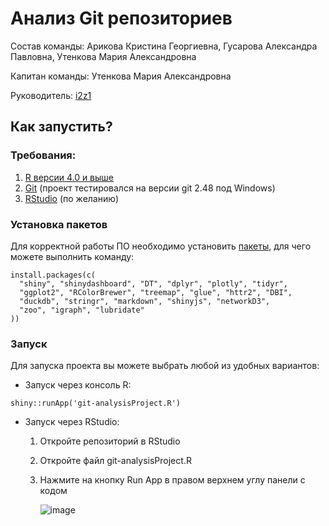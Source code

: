 # Анализ Git репозиториев

Состав команды: Арикова Кристина Георгиевна, Гусарова Александра Павловна, Утенкова Мария Александровна

Капитан команды: Утенкова Мария Александровна

Руководитель: [i2z1](https://github.com/i2z1)

## Как запустить?

### Требования:

1. [R версии 4.0 и выше](https://www.r-project.org/)
2. [Git](https://git-scm.com/) (проект тестировался на версии git 2.48 под Windows)
3. [RStudio](https://posit.co/download/rstudio-desktop/) (по желанию)

### Установка пакетов

Для корректной работы ПО необходимо установить [пакеты](), для чего можете выполнить команду:

```
install.packages(c(
  "shiny", "shinydashboard", "DT", "dplyr", "plotly", "tidyr", 
  "ggplot2", "RColorBrewer", "treemap", "glue", "httr2", "DBI", 
  "duckdb", "stringr", "markdown", "shinyjs", "networkD3", 
  "zoo", "igraph", "lubridate"
))
```

### Запуск

Для запуска проекта вы можете выбрать любой из удобных вариантов:
- Запуск через консоль R:
```
shiny::runApp('git-analysisProject.R')
```
- Запуск через RStudio:
  1. Откройте репозиторий в RStudio
  2. Откройте файл git-analysisProject.R
  3. Нажмите на кнопку Run App в правом верхнем углу панели с кодом
     
     ![image](https://github.com/user-attachments/assets/6abaa0d5-5da4-40c4-a6cb-08f310982848)


